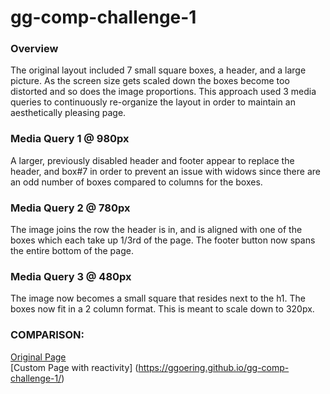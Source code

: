 # gg-comp-challenge-1

### Overview  
The original layout included 7 small square boxes, a header, and a large picture.  As the screen size gets scaled down the boxes become too distorted and so does the image proportions.  This approach used 3 media queries to continuously re-organize the layout in order to maintain an aesthetically pleasing page.

### Media Query 1 @ 980px
A larger, previously disabled header and footer appear to replace the header, and box#7 in order to prevent an issue with widows since there are an odd number of boxes compared to columns for the boxes.

### Media Query 2 @ 780px  
The image joins the row the header is in, and is aligned with one of the boxes which each take up 1/3rd of the page.  The footer button now spans the entire bottom of the page.

### Media Query 3 @ 480px  
The image now becomes a small square that resides next to the h1.  The boxes now fit in a 2 column format.  This is meant to scale down to 320px.


### COMPARISON:
[Original Page](https://ggoering.github.io/gg-comp-challenge-1/photos/origcompSS.png)  
[Custom Page with reactivity] (https://ggoering.github.io/gg-comp-challenge-1/)
